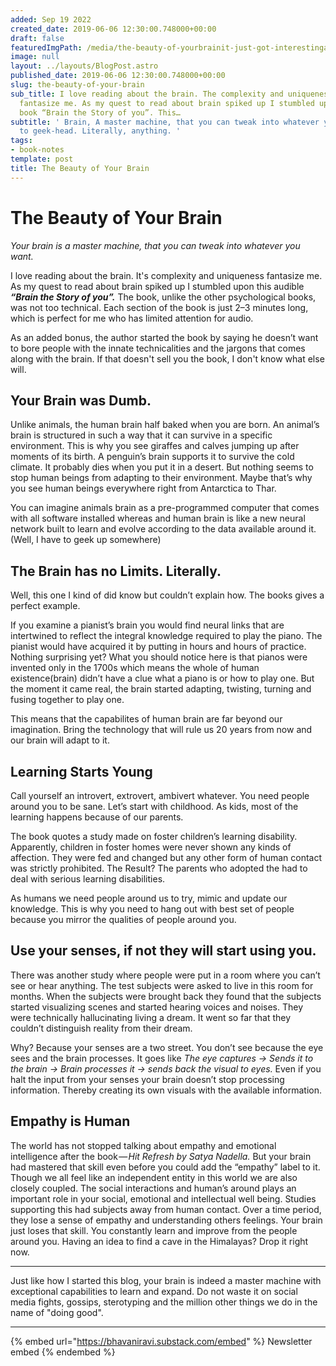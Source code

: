 ```yaml
---
added: Sep 19 2022
created_date: 2019-06-06 12:30:00.748000+00:00
draft: false
featuredImgPath: /media/the-beauty-of-yourbrainit-just-got-interestingarticles-for-you-toread-0.jpg
image: null
layout: ../layouts/BlogPost.astro
published_date: 2019-06-06 12:30:00.748000+00:00
slug: the-beauty-of-your-brain
sub_title: I love reading about the brain. The complexity and uniqueness of it always
  fantasize me. As my quest to read about brain spiked up I stumbled upon this audible
  book “Brain the Story of you”. This…
subtitle: ' Brain, A master machine, that you can tweak into whatever you want. Crazy
  to geek-head. Literally, anything. '
tags:
- book-notes
template: post
title: The Beauty of Your Brain
---
```


# The Beauty of Your Brain

_Your brain is a master machine, that you can tweak into whatever you want._

I love reading about the brain. It's complexity and uniqueness fantasize me. As my quest to read about brain spiked up I stumbled upon this audible _**“Brain the Story of you”.**_ The book, unlike the other psychological books, was not too technical. Each section of the book is just 2–3 minutes long, which is perfect for me who has limited attention for audio.

As an added bonus, the author started the book by saying he doesn’t want to bore people with the innate technicalities and the jargons that comes along with the brain. If that doesn't sell you the book, I don't know what else will.

## Your Brain was Dumb.

Unlike animals, the human brain half baked when you are born. An animal’s brain is structured in such a way that it can survive in a specific environment. This is why you see giraffes and calves jumping up after moments of its birth. A penguin’s brain supports it to survive the cold climate. It probably dies when you put it in a desert. But nothing seems to stop human beings from adapting to their environment. Maybe that’s why you see human beings everywhere right from Antarctica to Thar.

You can imagine animals brain as a pre-programmed computer that comes with all software installed whereas and human brain is like a new neural network built to learn and evolve according to the data available around it. (Well, I have to geek up somewhere)

## The Brain has no Limits. Literally.

Well, this one I kind of did know but couldn’t explain how. The books gives a perfect example.

If you examine a pianist’s brain you would find neural links that are intertwined to reflect the integral knowledge required to play the piano. The pianist would have acquired it by putting in hours and hours of practice. Nothing surprising yet? What you should notice here is that pianos were invented only in the 1700s which means the whole of human existence(brain) didn’t have a clue what a piano is or how to play one. But the moment it came real, the brain started adapting, twisting, turning and fusing together to play one.

This means that the capabilites of human brain are far beyond our imagination. Bring the technology that will rule us 20 years from now and our brain will adapt to it.

## Learning Starts Young

Call yourself an introvert, extrovert, ambivert whatever. You need people around you to be sane. Let’s start with childhood. As kids, most of the learning happens because of our parents.

The book quotes a study made on foster children’s learning disability. Apparently, children in foster homes were never shown any kinds of affection. They were fed and changed but any other form of human contact was strictly prohibited. The Result? The parents who adopted the had to deal with serious learning disabilities.

As humans we need people around us to try, mimic and update our knowledge. This is why you need to hang out with best set of people because you mirror the qualities of people around you.

## Use your senses, if not they will start using you.

There was another study where people were put in a room where you can’t see or hear anything. The test subjects were asked to live in this room for months. When the subjects were brought back they found that the subjects started visualizing scenes and started hearing voices and noises. They were technically hallucinating living a dream. It went so far that they couldn’t distinguish reality from their dream.

Why? Because your senses are a two street. You don’t see because the eye sees and the brain processes. It goes like _The eye captures → Sends it to the brain → Brain processes it → sends back the visual to eyes._ Even if you halt the input from your senses your brain doesn’t stop processing information. Thereby creating its own visuals with the available information.

## Empathy is Human

The world has not stopped talking about empathy and emotional intelligence after the book — _Hit Refresh by Satya Nadella._ But your brain had mastered that skill even before you could add the “empathy” label to it. Though we all feel like an independent entity in this world we are also closely coupled. The social interactions and human’s around plays an important role in your social, emotional and intellectual well being. Studies supporting this had subjects away from human contact. Over a time period, they lose a sense of empathy and understanding others feelings. Your brain just loses that skill. You constantly learn and improve from the people around you. Having an idea to find a cave in the Himalayas? Drop it right now.

***

Just like how I started this blog, your brain is indeed a master machine with exceptional capabilities to learn and expand. Do not waste it on social media fights, gossips, sterotyping and the million other things we do in the name of "doing good".

***

{% embed url="https://bhavaniravi.substack.com/embed" %}
Newsletter embed
{% endembed %}